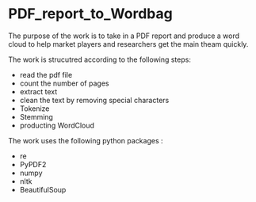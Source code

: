 # PDF_report_to_Wordbag

The purpose of the work is to take in a PDF report and produce a word cloud to help market players and researchers get the main theam quickly. 

The work is strucutred according to the following steps:
* read the pdf file
* count the number of pages
* extract text
* clean the text by removing special characters
* Tokenize
* Stemming
* producting WordCloud 

The work uses the following python packages :
* re 
* PyPDF2
* numpy
* nltk
* BeautifulSoup
